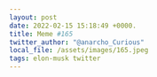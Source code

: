 ```yaml
---
layout: post
date: 2022-02-15 15:18:49 +0000.
title: Meme #165
twitter_author: "@anarcho_Curious"
local_file: /assets/images/165.jpeg
tags: elon-musk twitter
---
```

